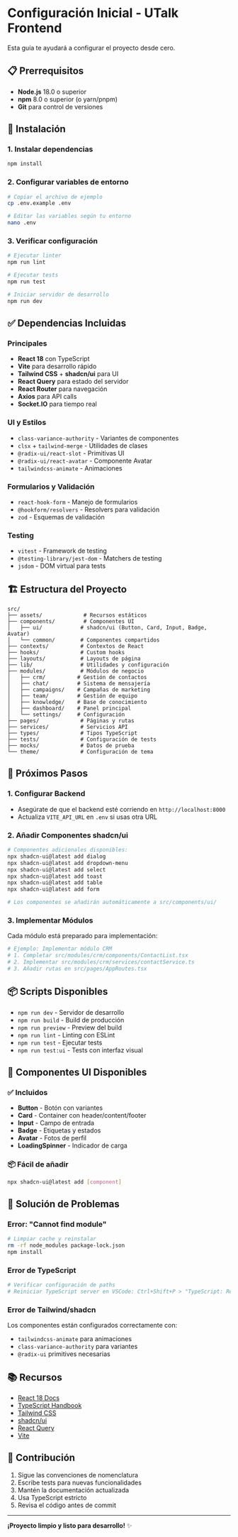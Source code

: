 # Configuración Inicial - UTalk Frontend

Esta guía te ayudará a configurar el proyecto desde cero.

## 📋 Prerrequisitos

- **Node.js** 18.0 o superior
- **npm** 8.0 o superior (o yarn/pnpm)
- **Git** para control de versiones

## 🚀 Instalación

### 1. Instalar dependencias

```bash
npm install
```

### 2. Configurar variables de entorno

```bash
# Copiar el archivo de ejemplo
cp .env.example .env

# Editar las variables según tu entorno
nano .env
```

### 3. Verificar configuración

```bash
# Ejecutar linter
npm run lint

# Ejecutar tests
npm run test

# Iniciar servidor de desarrollo
npm run dev
```

## ✅ Dependencias Incluidas

### Principales
- **React 18** con TypeScript
- **Vite** para desarrollo rápido
- **Tailwind CSS** + **shadcn/ui** para UI
- **React Query** para estado del servidor
- **React Router** para navegación
- **Axios** para API calls
- **Socket.IO** para tiempo real

### UI y Estilos
- `class-variance-authority` - Variantes de componentes
- `clsx` + `tailwind-merge` - Utilidades de clases
- `@radix-ui/react-slot` - Primitivas UI
- `@radix-ui/react-avatar` - Componente Avatar
- `tailwindcss-animate` - Animaciones

### Formularios y Validación
- `react-hook-form` - Manejo de formularios
- `@hookform/resolvers` - Resolvers para validación
- `zod` - Esquemas de validación

### Testing
- `vitest` - Framework de testing
- `@testing-library/jest-dom` - Matchers de testing
- `jsdom` - DOM virtual para tests

## 🏗️ Estructura del Proyecto

```
src/
├── assets/             # Recursos estáticos
├── components/         # Componentes UI
│   ├── ui/            # shadcn/ui (Button, Card, Input, Badge, Avatar)
│   └── common/        # Componentes compartidos
├── contexts/          # Contextos de React
├── hooks/             # Custom hooks
├── layouts/           # Layouts de página
├── lib/               # Utilidades y configuración
├── modules/           # Módulos de negocio
│   ├── crm/          # Gestión de contactos
│   ├── chat/         # Sistema de mensajería
│   ├── campaigns/    # Campañas de marketing
│   ├── team/         # Gestión de equipo
│   ├── knowledge/    # Base de conocimiento
│   ├── dashboard/    # Panel principal
│   └── settings/     # Configuración
├── pages/             # Páginas y rutas
├── services/          # Servicios API
├── types/             # Tipos TypeScript
├── tests/             # Configuración de tests
├── mocks/             # Datos de prueba
└── theme/             # Configuración de tema
```

## 🔧 Próximos Pasos

### 1. Configurar Backend
- Asegúrate de que el backend esté corriendo en `http://localhost:8000`
- Actualiza `VITE_API_URL` en `.env` si usas otra URL

### 2. Añadir Componentes shadcn/ui

```bash
# Componentes adicionales disponibles:
npx shadcn-ui@latest add dialog
npx shadcn-ui@latest add dropdown-menu
npx shadcn-ui@latest add select
npx shadcn-ui@latest add toast
npx shadcn-ui@latest add table
npx shadcn-ui@latest add form

# Los componentes se añadirán automáticamente a src/components/ui/
```

### 3. Implementar Módulos
Cada módulo está preparado para implementación:

```bash
# Ejemplo: Implementar módulo CRM
# 1. Completar src/modules/crm/components/ContactList.tsx
# 2. Implementar src/modules/crm/services/contactService.ts
# 3. Añadir rutas en src/pages/AppRoutes.tsx
```

## 📦 Scripts Disponibles

- `npm run dev` - Servidor de desarrollo
- `npm run build` - Build de producción
- `npm run preview` - Preview del build
- `npm run lint` - Linting con ESLint
- `npm run test` - Ejecutar tests
- `npm run test:ui` - Tests con interfaz visual

## 🎯 Componentes UI Disponibles

### ✅ Incluidos
- **Button** - Botón con variantes
- **Card** - Container con header/content/footer
- **Input** - Campo de entrada
- **Badge** - Etiquetas y estados
- **Avatar** - Fotos de perfil
- **LoadingSpinner** - Indicador de carga

### 📦 Fácil de añadir
```bash
npx shadcn-ui@latest add [component]
```

## 🐛 Solución de Problemas

### Error: "Cannot find module"
```bash
# Limpiar cache y reinstalar
rm -rf node_modules package-lock.json
npm install
```

### Error de TypeScript
```bash
# Verificar configuración de paths
# Reiniciar TypeScript server en VSCode: Ctrl+Shift+P > "TypeScript: Restart TS Server"
```

### Error de Tailwind/shadcn
Los componentes están configurados correctamente con:
- `tailwindcss-animate` para animaciones
- `class-variance-authority` para variantes
- `@radix-ui` primitives necesarias

## 📚 Recursos

- [React 18 Docs](https://react.dev/)
- [TypeScript Handbook](https://www.typescriptlang.org/docs/)
- [Tailwind CSS](https://tailwindcss.com/docs)
- [shadcn/ui](https://ui.shadcn.com/)
- [React Query](https://tanstack.com/query/latest)
- [Vite](https://vitejs.dev/)

## 🤝 Contribución

1. Sigue las convenciones de nomenclatura
2. Escribe tests para nuevas funcionalidades
3. Mantén la documentación actualizada
4. Usa TypeScript estricto
5. Revisa el código antes de commit

---

**¡Proyecto limpio y listo para desarrollo!** ✨ 